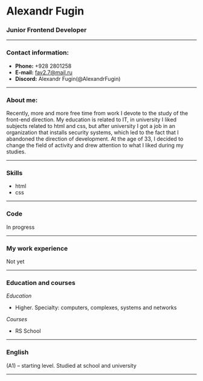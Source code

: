 # Alexandr Fugin
### Junior Frontend Developer
--- 
### Contact information:
- **Phone:** +928 2801258
- **E-mail:** fav2.7@mail.ru
- **Discord:** Alexandr Fugin(@AlexandrFugin)
---
### About me:
Recently, more and more free time from work I devote to the study of the front-end direction. My education is related to IT, in university I liked subjects related to html and css, but after university I got a job in an organization that installs security systems, which led to the fact that I abandoned the direction of development. At the age of 33, I decided to change the field of activity and drew attention to what I liked during my studies.

---
### Skills
- html
- css
---
### Code
In progress

---
### My work experience
Not yet

---
### Education and courses
*Education*
- Higher. Specialty: computers, complexes, systems and networks

*Courses*
- RS School
--- 
### English 
(А1) – starting level. Studied at school and university

---

